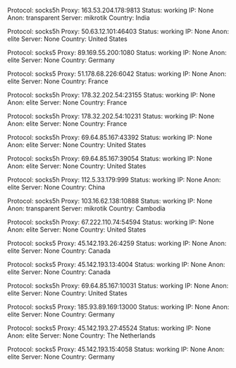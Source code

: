 Protocol: socks5h
Proxy: 163.53.204.178:9813
Status: working
IP: None
Anon: transparent
Server: mikrotik
Country: India

Protocol: socks5h
Proxy: 50.63.12.101:46403
Status: working
IP: None
Anon: elite
Server: None
Country: United States

Protocol: socks5
Proxy: 89.169.55.200:1080
Status: working
IP: None
Anon: elite
Server: None
Country: Germany

Protocol: socks5
Proxy: 51.178.68.226:6042
Status: working
IP: None
Anon: elite
Server: None
Country: France

Protocol: socks5h
Proxy: 178.32.202.54:23155
Status: working
IP: None
Anon: elite
Server: None
Country: France

Protocol: socks5h
Proxy: 178.32.202.54:10231
Status: working
IP: None
Anon: elite
Server: None
Country: France

Protocol: socks5h
Proxy: 69.64.85.167:43392
Status: working
IP: None
Anon: elite
Server: None
Country: United States

Protocol: socks5h
Proxy: 69.64.85.167:39054
Status: working
IP: None
Anon: elite
Server: None
Country: United States

Protocol: socks5h
Proxy: 112.5.33.179:999
Status: working
IP: None
Anon: elite
Server: None
Country: China

Protocol: socks5h
Proxy: 103.16.62.138:10888
Status: working
IP: None
Anon: transparent
Server: mikrotik
Country: Cambodia

Protocol: socks5h
Proxy: 67.222.110.74:54594
Status: working
IP: None
Anon: elite
Server: None
Country: United States

Protocol: socks5
Proxy: 45.142.193.26:4259
Status: working
IP: None
Anon: elite
Server: None
Country: Canada

Protocol: socks5
Proxy: 45.142.193.13:4004
Status: working
IP: None
Anon: elite
Server: None
Country: Canada

Protocol: socks5h
Proxy: 69.64.85.167:10031
Status: working
IP: None
Anon: elite
Server: None
Country: United States

Protocol: socks5
Proxy: 185.93.89.169:13000
Status: working
IP: None
Anon: elite
Server: None
Country: Germany

Protocol: socks5
Proxy: 45.142.193.27:45524
Status: working
IP: None
Anon: elite
Server: None
Country: The Netherlands

Protocol: socks5
Proxy: 45.142.193.15:4058
Status: working
IP: None
Anon: elite
Server: None
Country: Germany

